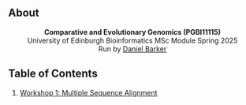 <!-- 
*** README for Comparative and Evolutionary Genomics PGBI11115 Semester 2
-->
<!-- ABOUT -->
## About
<p align="center">
<b>Comparative and Evolutionary Genomics (PGBI11115)</b> <br>
University of Edinburgh Bioinformatics MSc Module Spring 2025 <br>
Run by <a href="https://edwebprofiles.ed.ac.uk/profile/daniel-barker">Daniel Barker</a><br>
</p>

<!-- TABLE OF CONTENTS -->
## Table of Contents
1. [Workshop 1: Multiple Sequence Alignment](/Tutorial1_MSA/)
